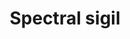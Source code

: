 ---
layout: item
title: Spectral sigil
item-id: 12823
datatable: true
id: 12823
name: "Spectral sigil"
members: true
lowalch: 300000
highalch: 450000
examine: "A sigil in the shape of a spectral symbol."
monsters:
  - id: 319
    name: "Corporeal Beast"
    members: true
    combat_level: 785
    wiki_url: "https://oldschool.runescape.wiki/w/Corporeal_Beast"
    drops:
      - quantity: "1"
        rarity: 0.0007326007326007326
    image: "https://oldschool.runescape.wiki/images/thumb/5/5c/Corporeal_Beast.png/270px-Corporeal_Beast.png?52ebb"
---